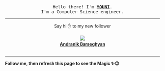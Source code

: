 <p align='center'>
    <samp>Hello there! I'm <b><a href='https://github.com/abdelyouni'>YOUNI</a></b>.<br>
        I'm a Computer Science engineer.
    </samp>
</p>
<hr>
<p align='center'>
    <span>Say hi ✋ to my new follower </span></br></br>
    <img src='https://itspot.ma/github/Rebiss_avatar.png'><b></br>
    <a href='https://github.com/Rebiss'>Andranik Barseghyan</a></b></br></br>
</p>
<hr>
<b>Follow me, then refresh this page to see the Magic ✨😉</b>
